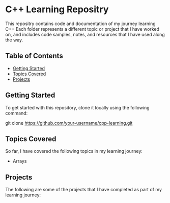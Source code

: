 # C++ Learning Repositry

This repositry contains code and documentation of my journey learning C++
Each folder represents a different topic or project that I have worked on, and includes code samples, notes, and resources that I have used along the way.



## Table of Contents

- [Getting Started](#getting-started)
- [Topics Covered](#topics-covered)
- [Projects](#projects)


## Getting Started

To get started with this repository, clone it locally using the following command:

git clone https://github.com/your-username/cpp-learning.git


## Topics Covered

So far, I have covered the following topics in my learning journey:
- Arrays




## Projects

The following are some of the projects that I have completed as part of my learning journey:


